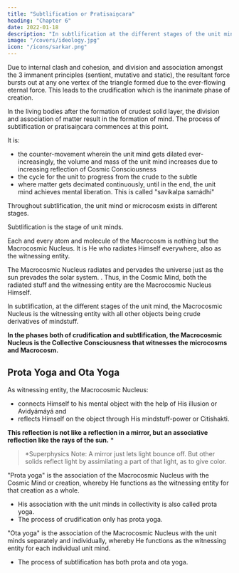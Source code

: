 ```yaml
---
title: "Subtlification or Pratisaiṋcara"
heading: "Chapter 6"
date: 2022-01-18
description: "In subtlification at the different stages of the unit mind, the Macrocosmic Nucleus"
image: "/covers/ideology.jpg"
icon: "/icons/sarkar.png"
---
```



Due to internal clash and cohesion, and division and association amongst the 3 immanent principles (sentient, mutative and static), the resultant force bursts out at any one vertex of the triangle formed due to the ever-flowing eternal force. This leads to the crudification which is the inanimate phase of creation.


<!-- ## Saiṋcara

Consciousness (Puruśa) is the Nucleus from Whom commences the process of saiṋcara, or uniform movement from:
- the subtle to the gross
- the one to the many. 

The increasing crudeness results in:
- Mahattattva
- Ahaḿtattva
- citta 

Mind is born at the stage where all 3 are present.

The original entity is the unqualified undivided Macrocosm. By further crudification, the citta gets metamorphosed into 5 fundamental factors:

1. ethereal
2. aerial
3. luminous
4. liquid
5. solid. 


Right from the Macrocosmic Nucleus to the crudest solid, there is no change in Puruśadeha. 

The action and interaction of the 3 forces of Prakrti cause a change in appearance whereby the Transcendent Entity appears to have lost its transcendentality.  This phase of evolution is called saiṋcara,

Saincara is:
- a stage of the Cosmic Mind
- the inanimate phase of creation. --><!-- , and represents the Cosmic Mind, or Macrocosm, in different stages.  -->


In the living bodies after the formation of crudest <!-- kśititattva, or --> solid layer<!-- factor -->, the division and association of matter result in the formation of mind. The process of subtlification or pratisaiṋcara commences at this point.

It is:
- the counter-movement wherein the unit mind gets dilated ever-increasingly, the volume and mass of the unit mind increases due to increasing reflection of Cosmic Consciousness 
- the cycle for the unit to progress from the crude to the subtle 
- where matter gets decimated continuously, until in the end, the unit mind achieves mental liberation. This is called "savikalpa samádhi"


Throughout subtlification<!-- pratisaiṋcara -->, the unit mind or microcosm exists in different stages. 

<!-- Thus the inanimate phase of creation, or saiṋcara, , and the animate phase of  -->

Subtlification <!-- Pratisaiṋcara --> is the stage of unit minds.

Each and every atom and molecule of the Macrocosm is nothing but the Macrocosmic Nucleus.<!--  Puruśottama. --> It is He who radiates Himself everywhere, also as <!-- . ; it is He who is omnipresent as the --> the witnessing entity.


The Macrocosmic Nucleus radiates and pervades the universe just as the sun prevades the solar system. <!-- by its radiation pervades the solar system, so does Puruśottama His Citishakti -->. Thus, in the Cosmic Mind, both the radiated stuff and the witnessing entity are the <!-- Puruśottama -->Macrocosmic Nucleus Himself.


In subtlification<!-- pratisaiṋcara -->, <!-- the second phase of evolution, that is, --> at the different stages of the unit mind, the Macrocosmic Nucleus <!-- Puruśottama --> is the witnessing entity with all other objects being crude derivatives of mindstuff.

**In the phases both of crudification and subtlification, the Macrocosmic Nucleus is the Collective Consciousness that witnesses the microcosms and Macrocosm.**


## Prota Yoga and Ota Yoga

As witnessing entity, the Macrocosmic Nucleus:
- connects Himself to his mental object with the help of His illusion or Avidyámáyá and
- reflects Himself on the object through His mindstuff-power or Citishakti. 

**This reflection is not like a reflection in a mirror, but an associative reflection like the rays of the sun.** *

> *Superphysics Note: A mirror just lets light bounce off. But other solids reflect light by assimilating a part of that light, as to give color.


"Prota yoga" is the association of the Macrocosmic Nucleus with the Cosmic Mind or creation, whereby He functions as the witnessing entity for that creation as a whole. 
- His association with the unit minds in collectivity is also called prota yoga. 
- The process of crudification only has prota yoga.

"Ota yoga" is the association of the Macrocosmic Nucleus with the unit minds separately and individually, whereby He functions as the witnessing entity for each individual unit mind. 
- The process of subtlification has both prota and ota yoga.
